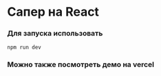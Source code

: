 # Сапер на React
### Для запуска использовать 
```shell
npm run dev
```
### Можно также посмотреть демо на vercel
[]()